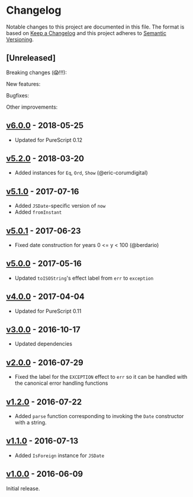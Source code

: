 # Changelog

Notable changes to this project are documented in this file. The format is based on [Keep a Changelog](https://keepachangelog.com/en/1.0.0/) and this project adheres to [Semantic Versioning](https://semver.org/spec/v2.0.0.html).

## [Unreleased]

Breaking changes (😱!!!):

New features:

Bugfixes:

Other improvements:

## [v6.0.0](https://github.com/purescript-contrib/purescript-js-date/releases/tag/v6.0.0) - 2018-05-25

- Updated for PureScript 0.12

## [v5.2.0](https://github.com/purescript-contrib/purescript-js-date/releases/tag/v5.2.0) - 2018-03-20

- Added instances for `Eq`, `Ord`, `Show` (@eric-corumdigital)

## [v5.1.0](https://github.com/purescript-contrib/purescript-js-date/releases/tag/v5.1.0) - 2017-07-16

- Added `JSDate`-specific version of `now`
- Added `fromInstant`

## [v5.0.1](https://github.com/purescript-contrib/purescript-js-date/releases/tag/v5.0.1) - 2017-06-23

- Fixed date construction for years 0 <= y < 100 (@berdario)

## [v5.0.0](https://github.com/purescript-contrib/purescript-js-date/releases/tag/v5.0.0) - 2017-05-16

- Updated `toISOString`'s effect label from `err` to `exception`

## [v4.0.0](https://github.com/purescript-contrib/purescript-js-date/releases/tag/v4.0.0) - 2017-04-04

- Updated for PureScript 0.11

## [v3.0.0](https://github.com/purescript-contrib/purescript-js-date/releases/tag/v3.0.0) - 2016-10-17

- Updated dependencies

## [v2.0.0](https://github.com/purescript-contrib/purescript-js-date/releases/tag/v2.0.0) - 2016-07-29

- Fixed the label for the `EXCEPTION` effect to `err` so it can be handled with the canonical error handling functions

## [v1.2.0](https://github.com/purescript-contrib/purescript-js-date/releases/tag/v1.2.0) - 2016-07-22

- Added `parse` function corresponding to invoking the `Date` constructor with a string.

## [v1.1.0](https://github.com/purescript-contrib/purescript-js-date/releases/tag/v1.1.0) - 2016-07-13

- Added `IsForeign` instance for `JSDate`

## [v1.0.0](https://github.com/purescript-contrib/purescript-js-date/releases/tag/v1.0.0) - 2016-06-09

Initial release.
